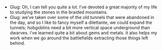 - Glug: Oh, I can tell you quite a lot. I’ve devoted a great majority of my life to studying the stones in the braided mountains. 
- Glug: we’ve taken over some of the old tunnels that were abandoned in the day, and so I like to fancy myself a dilettante, we could expand the tunnels; hobgoblins need a bit more vertical space underground than dwarves. i’ve learned quite a bit about gems and metals. it also helps my work when we go around the battlefields extracting those things left behind.

<!-- -->

<!-- -->

<!-- -->

